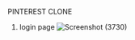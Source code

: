 PINTEREST CLONE 
1. login page
![Screenshot (3730)](https://github.com/inoorhayat/pinterest/assets/144549805/582e0f64-8607-4fd3-b21e-a3ef69750a9e)
